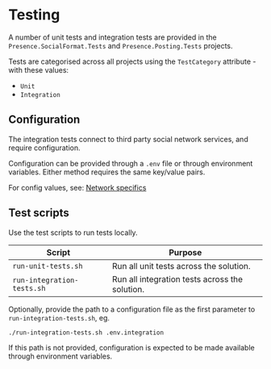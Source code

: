 # Testing

A number of unit tests and integration tests are provided in the `Presence.SocialFormat.Tests` and `Presence.Posting.Tests` projects.

Tests are categorised across all projects using the `TestCategory` attribute - with these values:

- `Unit`
- `Integration`

## Configuration

The integration tests connect to third party social network services, and require configuration.

Configuration can be provided through a `.env` file or through environment variables. Either method requires the same key/value pairs.

For config values, see: [Network specifics](../guides/network-specifics.md)

## Test scripts

Use the test scripts to run tests locally.

| Script                     | Purpose                                        |
| -------------------------- | ---------------------------------------------- |
| `run-unit-tests.sh`        | Run all unit tests across the solution.        |
| `run-integration-tests.sh` | Run all integration tests across the solution. |

Optionally, provide the path to a configuration file as the first parameter to `run-integration-tests.sh`, eg.

```bash
./run-integration-tests.sh .env.integration
```

If this path is not provided, configuration is expected to be made available through environment variables.